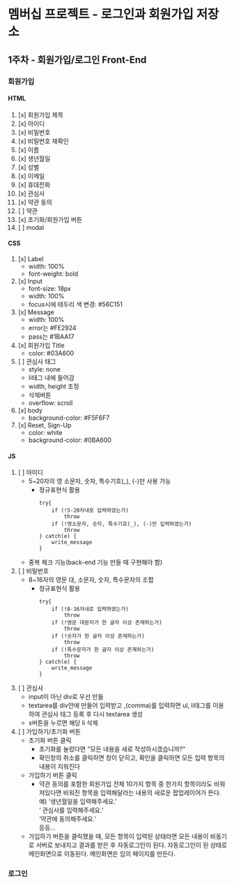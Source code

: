 # 멤버십 프로젝트 - 로그인과 회원가입 저장소

## 1주차 - 회원가입/로그인 Front-End
### 회원가입
#### HTML
1. [x] 회원가입 제목
2. [x] 아이디
3. [x] 비밀번호
4. [x] 비밀번호 재확인
5. [x] 이름
6. [x] 생년월일
7. [x] 성별
8. [x] 이메일
9. [x] 휴대전화
10. [x] 관심사
11. [x] 약관 동의
12. [ ] 약관
13. [x] 초기화/회원가입 버튼
14. [ ] modal

#### CSS
1. [x] Label
    - width: 100%
    - font-weight: bold
2. [x] Input
    - font-size: 18px
    - width: 100%
    - focus시에 테두리 색 변경: #56C151
3. [x] Message
    - width: 100%
    - error는 #FE2924
    - pass는 #1BAA17
4. [x] 회원가입 Title
    - color: #03A600
5. [ ] 관심사 태그
    - style: none
    - li태그 내에 들어감
    - width, height 조정
    - 삭제버튼
    - overflow: scroll
6. [x] body
    - background-color: #F5F6F7
7. [x] Reset, Sign-Up
    - color: white
    - background-color: #0BA600

#### JS
1. [ ] 아이디
    - 5~20자의 영 소문자, 숫자, 특수기호(_), (-)만 사용 가능
        - 정규표현식 활용
            ```
            try{
                if (!5-20자내로 입력하였는가)
                    throw
                if (!영소문자, 숫자, 특수기호(_), (-)만 입력하였는가)
                    throw
            } catch(e) {
                write_message
            }
            ```
    - 중복 체크 기능(back-end 기능 만들 때 구현해야 함)
2. [ ] 비밀번호
    - 8~16자의 영문 대, 소문자, 숫자, 특수문자의 조합
        - 정규표현식 활용
            ```
            try{
                if (!8-16자내로 입력하였는가)
                    throw
                if (!영문 대문자가 한 글자 이상 존재하는가)
                    throw
                if (!숫자가 한 글자 이상 존재하는가)
                    throw
                if (!특수문자가 한 글자 이상 존재하는가)
                    throw
            } catch(e) {
                write_message
            }
            ```
3. [ ] 관심사
    - input이 아닌 div로 우선 만듦
    - textarea를 div안에 만들어 입력받고 ,(comma)를 입력하면 ul, li태그를 이용하여 관심사 태그 등록 후 다시 textarea 생성
    - x버튼을 누르면 해당 li 삭제
4. [ ] 가입하기/초기화 버튼
    - 초기화 버튼 클릭
        - 초기화를 눌렀다면 "모든 내용을 새로 작성하시겠습니까?"
        - 확인창의 취소를 클릭하면 창이 닫히고, 확인을 클릭하면 모든 입력 항목의 내용이 지워진다
    - 가입하기 버튼 클릭
        - 약관 동의를 포함한 회원가입 전체 10가지 항목 중 한가지 항목이라도 비워져있다면 비워진 항목을 입력해달라는 내용의 새로운 팝업레이어가 뜬다.<br>
        예) ‘생년월일을 입력해주세요.’<br>
        ‘ 관심사를 입력해주세요.’<br>
        ‘약관에 동의해주세요.’<br>
        등등...
    - 가입하기 버튼을 클릭했을 때, 모든 항목이 입력된 상태라면 모든 내용이 비동기로 서버로 보내지고 결과를 받은 후 자동로그인이 된다. 자동로그인이 된 상태로 메인화면으로 이동된다. 메인화면은 임의 페이지를 만든다.

### 로그인
